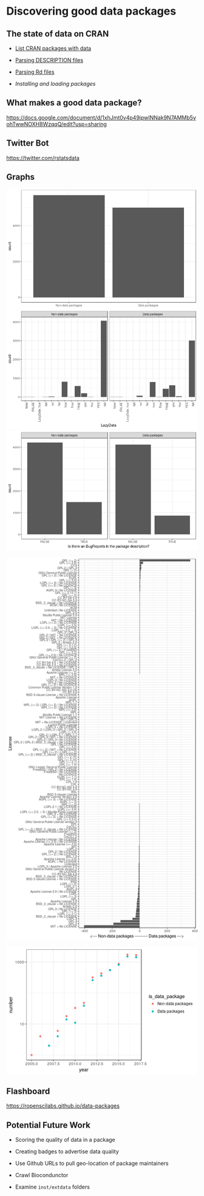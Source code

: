 <!-- README.md is generated from README.Rmd. Please edit that file -->
Discovering good data packages
==============================

The state of data on CRAN
-------------------------

-   [List CRAN packages with data](R/get-pkgs-with-data-dir.R)

-   [Parsing DESCRIPTION files](R/parse_description.R)

-   [Parsing Rd files](R/get_metacran.R)

-   *Installing and loading packages*

What makes a good data package?
-------------------------------

<https://docs.google.com/document/d/1xhJmt0v4p49jpwINNak9N7AMMb5yohTwwNOXH8WzqqQ/edit?usp=sharing>

Twitter Bot
-----------

<https://twitter.com/rstatsdata>

Graphs
------

![](README_files/figure-markdown_github/unnamed-chunk-1-1.png)![](README_files/figure-markdown_github/unnamed-chunk-1-2.png)![](README_files/figure-markdown_github/unnamed-chunk-1-3.png)

![](README_files/figure-markdown_github/unnamed-chunk-3-1.png)

<img src="README_files/figure-markdown_github/unnamed-chunk-4-1.png" style="display: block; margin: auto;" />

Flashboard
----------

<https://ropenscilabs.github.io/data-packages>

Potential Future Work
---------------------

-   Scoring the quality of data in a package

-   Creating badges to advertise data quality

-   Use Github URLs to pull geo-location of package maintainers

-   Crawl Biocondunctor

-   Examine `inst/extdata` folders
